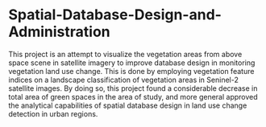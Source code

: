 # Spatial-Database-Design-and-Administration
This project is an attempt to visualize the vegetation areas from  above space scene in satellite imagery to improve database design in monitoring vegetation land  use change. This is done by employing vegetation feature indices on a landscape classification of  vegetation areas in Seninel-2 satellite images. By doing so, this project found a considerable  decrease in total area of green spaces in the area of study, and more general approved the analytical  capabilities of spatial database design in land use change detection in urban regions. 
